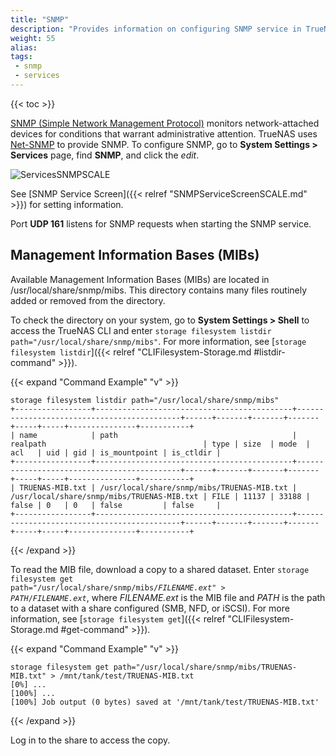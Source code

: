 ```yaml
---
title: "SNMP"
description: "Provides information on configuring SNMP service in TrueNAS SCALE."
weight: 55
alias: 
tags:
 - snmp
 - services
---
```


{{< toc >}}

[SNMP (Simple Network Management Protocol)](https://tools.ietf.org/html/rfc1157) monitors network-attached devices for conditions that warrant administrative attention.
TrueNAS uses [Net-SNMP](https://sourceforge.net/projects/net-snmp/) to provide SNMP.
To configure SNMP, go to **System Settings > Services** page, find **SNMP**, and click the <i class="material-icons" aria-hidden="true" title="Configure">edit</i>.

![ServicesSNMPSCALE](/images/SCALE/SystemSettings/SCALESNMPOptions.png "SCALE SNMP Service Options")

See [SNMP Service Screen]({{< relref "SNMPServiceScreenSCALE.md" >}}) for setting information.

Port **UDP 161** listens for SNMP requests when starting the SNMP service.

## Management Information Bases (MIBs)

Available Management Information Bases (MIBs) are located in <file>/usr/local/share/snmp/mibs</file>.
This directory contains many files routinely added or removed from the directory.

To check the directory on your system, go to **System Settings > Shell** to access the TrueNAS CLI and enter `storage filesystem listdir path="/usr/local/share/snmp/mibs"`. For more information, see [`storage filesystem listdir`]({{< relref "CLIFilesystem-Storage.md #listdir-command" >}}).

{{< expand "Command Example" "v" >}}

```
storage filesystem listdir path="/usr/local/share/snmp/mibs"
+-----------------+--------------------------------------------+--------------------------------------------+------+-------+-------+-------+-----+-----+---------------+-----------+
| name            | path                                       | realpath                                   | type | size  | mode  | acl   | uid | gid | is_mountpoint | is_ctldir |
+-----------------+--------------------------------------------+--------------------------------------------+------+-------+-------+-------+-----+-----+---------------+-----------+
| TRUENAS-MIB.txt | /usr/local/share/snmp/mibs/TRUENAS-MIB.txt | /usr/local/share/snmp/mibs/TRUENAS-MIB.txt | FILE | 11137 | 33188 | false | 0   | 0   | false         | false     |
+-----------------+--------------------------------------------+--------------------------------------------+------+-------+-------+-------+-----+-----+---------------+-----------+
```
{{< /expand >}}

To read the MIB file, download a copy to a shared dataset. Enter <code>storage filesystem get path="/usr/local/share/snmp/mibs/<em>FILENAME.ext</em>" > <em>PATH</em>/<em>FILENAME.ext</em></code>, where *FILENAME.ext* is the MIB file and *PATH* is the path to a dataset with a share configured (SMB, NFD, or iSCSI). For more information, see [`storage filesystem get`]({{< relref "CLIFilesystem-Storage.md #get-command" >}}).

{{< expand "Command Example" "v" >}}
```
storage filesystem get path="/usr/local/share/snmp/mibs/TRUENAS-MIB.txt" > /mnt/tank/test/TRUENAS-MIB.txt
[0%] ...
[100%] ...
[100%] Job output (0 bytes) saved at '/mnt/tank/test/TRUENAS-MIB.txt'
```
{{< /expand >}}

Log in to the share to access the copy.
